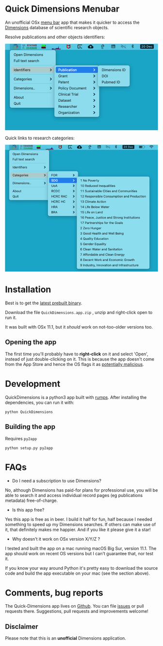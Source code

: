 
# Quick Dimensions Menubar

An unofficial OSx [menu bar](https://support.apple.com/en-gb/guide/mac-help/mchlp1446/mac) app that makes it quicker to access the [Dimensions](https://app.dimensions.ai/discover/publication) database of scientific research objects. 

Resolve publications and other objects identifiers:

![screenshot](https://raw.githubusercontent.com/lambdamusic/quick-dimensions-menubar/master/img/screenshot1.png)

Quick links to research categories:

![screenshot](https://raw.githubusercontent.com/lambdamusic/quick-dimensions-menubar/master/img/screenshot2.png)


# Installation

Best is to get the [latest prebuilt binary](https://github.com/lambdamusic/quick-dimensions-menubar/releases). 

Download the file `QuickDimensions.app.zip` , unzip and right-click open to run it. 

It was built with OSx 11.1, but it *should* work on not-too-older versions too.  

## Opening the app

The first time you'll probably have to **right-click** on it and select 'Open', instead of just double-clicking on it. This is because the app doesn't come from the App Store and hence the OS flags it as [potentially malicious](https://www.cultofmac.com/672576/cant-launch-your-apps-on-macos-catalina-heres-the-fix/). 


# Development 

QuickDimensions is a python3 app built with [rumps](https://rumps.readthedocs.io/en/latest/). After installing the dependencies, you can run it with: 

```
python QuickDimensions
```

## Building the app

Requires `py2app`

```
python setup.py py2app
```

# FAQs

* Do I need a subscription to use Dimensions? 

No, although Dimensions has paid-for plans for professional use, you will be able to search it and access individual record pages (eg publications metadata) free-of-charge. 

* Is this app free? 

Yes this app is free as in beer. I build it half for fun, half because I needed something to speed up my Dimensions searches.
If others can make use of it, that definitely makes me happier. And if you like it please give it a star!

* Why doesn't it work on OSx version X/Y/Z ? 

I tested and built the app on a mac running macOS Big Sur, version 11.1. The app should work on recent OS versions but I can't guarantee that, nor test it. 

If you know your way around Python it's pretty easy to download the source code and build the app executable on your mac (see the section above).


# Comments, bug reports

The Quick-Dimensions app lives on [Github](https://github.com/lambdamusic/quick-dimensions-menubar). You can file [issues]([issues](https://github.com/lambdamusic/quick-dimensions-menubar/issues/new)) or pull requests there. Suggestions, pull requests and improvements welcome!


## Disclaimer

Please note that this is an **unofficial** Dimensions application. 







